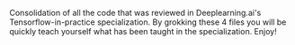 
Consolidation of all the code that was reviewed in Deeplearning.ai's Tensorflow-in-practice specialization. By grokking these 4 files you will be quickly teach yourself what has been taught in the specialization. Enjoy!
